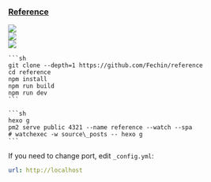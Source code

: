 ### [Reference](https://github.com/Fechin/reference)

![](https://img.shields.io/github/license/Fechin/reference?style=flat-square)<br />
[![](https://img.shields.io/github/last-commit/scillidan/reference/main?label=last%20commit%20(fork)&style=flat-square)](https://github.com/scillidan/reference)<br />
![](https://img.shields.io/badge/Vercel-black?style=flat&logo=Vercel&logoColor=white)

````{tab} From source
```sh
git clone --depth=1 https://github.com/Fechin/reference
cd reference
npm install
npm run build
npm run dev
```
````

````{tab} PM2 [^1]
```sh
hexo g
pm2 serve public 4321 --name reference --watch --spa
# watchexec -w source\_posts -- hexo g
```
````

If you need to change port, edit `_config.yml`:

```yaml
url: http://localhost
```

[^1]: [Watchexec](https://github.com/watchexec/watchexec)